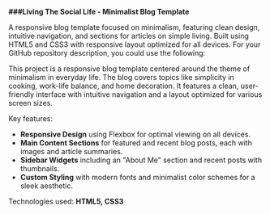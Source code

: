 **###Living The Social Life - Minimalist Blog Template**

A responsive blog template focused on minimalism, featuring clean design, intuitive navigation, and sections for articles on simple living. Built using HTML5 and CSS3 with responsive layout optimized for all devices.
For your GitHub repository description, you could use the following:

This project is a responsive blog template centered around the theme of minimalism in everyday life. The blog covers topics like simplicity in cooking, work-life balance, and home decoration. It features a clean, user-friendly interface with intuitive navigation and a layout optimized for various screen sizes.

Key features:
- **Responsive Design** using Flexbox for optimal viewing on all devices.
- **Main Content Sections** for featured and recent blog posts, each with images and article summaries.
- **Sidebar Widgets** including an "About Me" section and recent posts with thumbnails.
- **Custom Styling** with modern fonts and minimalist color schemes for a sleek aesthetic.

Technologies used: **HTML5, CSS3**

